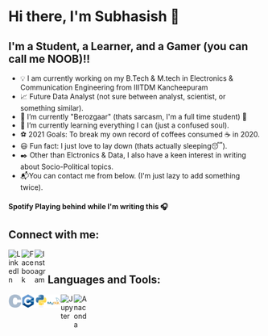 # Hi there, I'm Subhasish 👋

## I'm a Student, a Learner, and a Gamer (you can call me NOOB)!!

- 💡 I am currently working on my B.Tech & M.tech in Electronics & Communication Engineering from IIITDM Kancheepuram
- 📈 Future Data Analyst (not sure between analyst, scientist, or something similar).
- 📁 I’m currently "Berozgaar" (thats sarcasm, I'm a full time student) 🤣
- 📕 I’m currently learning everything I can (just a confused soul).
- ⚽ 2021 Goals: To break my own record of coffees consumed ☕ in 2020.
- 😃 Fun fact: I just love to lay down (thats actually sleeping😴).
- ✒️ Other than Elctronics & Data, I also have a keen interest in writing about Socio-Political topics.
- 📬You can contact me from below. (I'm just lazy to add something twice).

#### Spotify Playing behind while I'm writing this 🎧

## Connect with me:

[<img align="left" alt="LinkedIn" width="26px" src="https://cdn.jsdelivr.net/npm/simple-icons@v3/icons/linkedin.svg" />](https://www.linkedin.com/in/subhasish-pramanik-2605/)
[<img align="left" alt="Facebook" width="26px" src="https://cdn.jsdelivr.net/npm/simple-icons@v3/icons/facebook.svg" />](https://https://www.facebook.com/profile.php?id=100012138075395/)
[<img align="left" alt="Instagram" width="26px" src="https://cdn.jsdelivr.net/npm/simple-icons@3.0.1/icons/instagram.svg" />](https://https://www.instagram.com/subh_2605//)



<br />

## Languages and Tools:

[<img align="left" alt="C" width="26px" src="https://raw.githubusercontent.com/devicons/devicon/master/icons/c/c-original.svg" />]()
[<img align="left" alt="C++" width="26px" src="https://raw.githubusercontent.com/devicons/devicon/master/icons/cplusplus/cplusplus-original.svg" />]()
[<img align="left" alt="Python" width="26px" src="https://raw.githubusercontent.com/devicons/devicon/master/icons/python/python-original.svg" />]()
[<img align="left" alt="MySQL" width="26px" src="https://raw.githubusercontent.com/devicons/devicon/master/icons/mysql/mysql-original-wordmark.svg" />]()
[<img align="left" alt="Jupyter" width="26px" src="https://jupyter.org/assets/nav_logo.svg" />]()
[<img align="left" alt="Anaconda" width="26px" src="https://www.psych.mcgill.ca/labs/mogillab/anaconda2/pkgs/anaconda-navigator-1.4.3-py27_0/lib/python2.7/site-packages/anaconda_navigator/static/images/anaconda-icon-1024x1024.png" />]()
